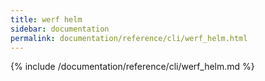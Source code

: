 ```yaml
---
title: werf helm
sidebar: documentation
permalink: documentation/reference/cli/werf_helm.html
---
```


{% include /documentation/reference/cli/werf_helm.md %}
